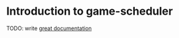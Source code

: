 # Introduction to game-scheduler

TODO: write [great documentation](http://jacobian.org/writing/what-to-write/)
